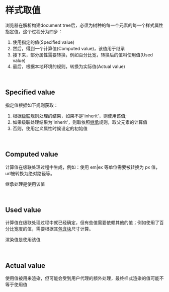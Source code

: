 # 样式取值
浏览器在解析构建document tree后，必须为树种的每一个元素的每一个样式属性指定值，这个过程分为四步：
1. 使用指定的值(Specified value)
2. 然后，得到一个计算值(Computed value)，该值用于继承
3. 接下来，部分属性需要转换，例如百分比宽，转换后的值叫使用值(Used value)
4. 最后，根据本地环境的规则，转换为实际值(Actual value)

<br/>

## Specified value
指定值根据如下规则获取：
1. 根据[级联](https://github.com/stoneqq11/css-summary/blob/master/%E7%BA%A7%E8%81%94.md)规则处理的结果，如果不是'inherit'，则使用该值;
2. 如果级联处理结果为'inherit'，则取依照[继承]()规则，取父元素的计算值
3. 否则，使用定义属性时候设定的初始值

<br/>

## Computed value
计算值在级联处理过程中生成，例如：使用 em|ex 等单位需要被转换为 px 值，url被转换为绝对路径等。

继承处理是使用该值

<br/>

## Used value
计算值在级联处理过程中就已经确定，但有些值需要依赖其他的值；例如使用了百分比宽度的值，需要根据其[包含块](https://github.com/stoneqq11/css-summary/blob/master/%E5%8C%85%E5%90%AB%E5%9D%97.md)尺寸计算。

渲染值是使用该值

<br/>

## Actual value
使用值被用来渲染，但可能会受到用户代理的额外处理，最终样式渲染的值可能不等于使用值
